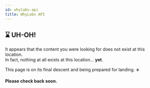 ```yaml
---
id: whylabs-api
title: WhyLabs API
---
```


## :hourglass: UH-OH!

It appears that the content you were looking for does not exist at this location.  
In fact, nothing at all exists at this location... **yet**.

This page is on its final descent and being prepared for landing. :airplane: 

**Please check back soon.**
